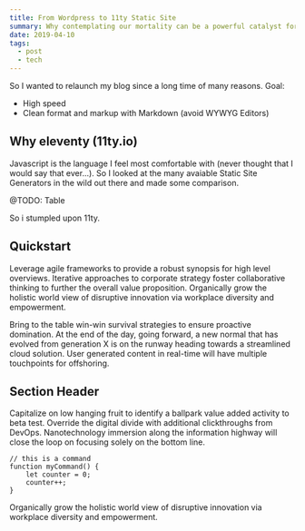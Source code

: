 ```yaml
---
title: From Wordpress to 11ty Static Site
summary: Why contemplating our mortality can be a powerful catalyst for change
date: 2019-04-10
tags:
  - post
  - tech
---
```


So I wanted to relaunch my blog since a long time of many reasons. Goal:


- High speed
- Clean format and markup with Markdown (avoid WYWYG Editors) 


## Why eleventy (11ty.io)

Javascript is the language I feel most comfortable with (never thought that I would say that ever...). So I looked at the many avaiable Static Site Generators in the wild out there and made some comparison. 

@TODO: Table

So i stumpled upon 11ty.


## Quickstart




Leverage agile frameworks to provide a robust synopsis for high level overviews. Iterative approaches to corporate strategy foster collaborative thinking to further the overall value proposition. Organically grow the holistic world view of disruptive innovation via workplace diversity and empowerment.

Bring to the table win-win survival strategies to ensure proactive domination. At the end of the day, going forward, a new normal that has evolved from generation X is on the runway heading towards a streamlined cloud solution. User generated content in real-time will have multiple touchpoints for offshoring.

## Section Header

Capitalize on low hanging fruit to identify a ballpark value added activity to beta test. Override the digital divide with additional clickthroughs from DevOps. Nanotechnology immersion along the information highway will close the loop on focusing solely on the bottom line.

``` text/2-3
// this is a command
function myCommand() {
	let counter = 0;
	counter++;
}
```
Organically grow the holistic world view of disruptive innovation via workplace diversity and empowerment.

